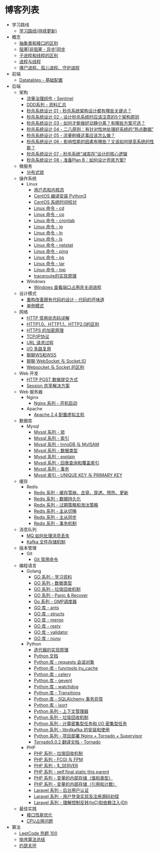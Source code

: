 # 博客列表

* 学习路线
  * [学习路线(持续更新)](articles/roadmap.md)
* 概念
  * [抽象类和接口的区别](articles/concept-abstract-interface.md)
  * [阻塞|非阻塞 - 异步|同步](articles/concept-ze-fze.md)
  * [子进程和线程的区别](articles/concept-thread-subprocess.md)
  * [进程与线程](articles/concept-process-thread.md)
  * [僵尸进程、孤儿进程、守护进程](articles/zombie-orphan-daemons.md)
* 前端
  * [Datatables - 基础配置](articles/datatables.md)
* 后端
  * 架构
    * [流量治理组件 - Sentinel](articles/sentinel.md)
    * [DDD系列 - 资料汇总](articles/ddd-learn.md)
    * [秒杀系统设计 01 - 秒杀系统架构设计都有哪些关键点？](articles/miaosha-01.md)
    * [秒杀系统设计 02 - 设计秒杀系统时应该注意的5个架构原则](articles/miaosha-02.md)
    * [秒杀系统设计 03 - 如何才能做好动静分离？有哪些方案可选？](articles/miaosha-03.md)
    * [秒杀系统设计 04 - 二八原则：有针对性地处理好系统的“热点数据”](articles/miaosha-04.md)
    * [秒杀系统设计 05 - 流量削峰这事应该怎么做？](articles/miaosha-05.md)
    * [秒杀系统设计 06 - 影响性能的因素有哪些？又该如何提高系统的性能？](articles/miaosha-06.md)
    * [秒杀系统设计 07 - 秒杀系统“减库存”设计的核心逻辑](articles/miaosha-07.md)
    * [秒杀系统设计 08 - 准备Plan B：如何设计兜底方案?](articles/miaosha-08.md)
  * 微服务
    * [分布式锁](articles/distributed-lock.md)
  * 操作系统
    * Linux
      * [用户态和内核态](articles/linux-yht-nht.md)
      * [CentOS 编译安装 Python3](articles/linux-install-py3.md)
      * [CentOS 系统时间校对](articles/linux-centos-sys-time.md)
      * [Linux 命令 - cd](articles/linux-cd.md)
      * [Linux 命令 - cp](articles/linux-cp.md)
      * [Linux 命令 - crontab](articles/linux-crontab.md)
      * [Linux 命令 - jq](articles/linux-jq.md)
      * [Linux 命令 - ln](articles/linux-ln.md)
      * [Linux 命令 - ls](articles/linux-ls.md)
      * [Linux 命令 - netstat](articles/linux-netstat.md)
      * [Linux 命令 - ping](articles/linux-ping.md)
      * [Linux 命令 - ps](articles/linux-ps.md)
      * [Linux 命令 - tar](articles/linux-tar.md)
      * [Linux 命令 - top](articles/linux-top.md)
      * [traceroute的实现原理](articles/linux-traceroute.md)
    * Windows
      * [Windows 查看端口占用并关闭进程](articles/win-kill-process.md)
  * 设计模式
    * [重构改善既有代码的设计 - 代码的坏味道](articles/bad-taste-of-code.md)
    * [单例模式](articles/singleton.md)
  * 网络
    * [HTTP 常用状态码详解](articles/http-status-code.md)
    * [HTTP1.0、HTTP1.1、HTTP2.0的区别](articles/http-diff.md)
    * [HTTPS 的加密原理](articles/https.md)
    * [TCP/IP协议](articles/tcpip.md)
    * [URL 请求过程](articles/url-request-process.md)
    * [I/O 多路复用](articles/io-multiplexing.md)
    * [聊聊WS和WSS](articles/ws-wss.md)
    * [聊聊 WebSocket 与 Socket.IO](articles/websocket-socketio.md)
    * [Websocket 与 Socket 的区别](articles/websocket-socket.md)
  * Web 开发
    * [HTTP POST 数据提交方式](articles/http-post-method.md)
    * [Session 共享解决方案](articles/share-session.md)
  * Web 服务器
    * Nginx
      * [Nginx 系列 - 开机启动](articles/nginx-start-poweron.md)
    * Apache
      * [Apache 2.4 配置虚拟主机](articles/apache-virtualhost.md)
  * 数据库
    * Mysql
      * [Mysql 系列 - 锁](articles/mysql-lock.md)
      * [Mysql 系列 - 索引](articles/mysql-index.md)
      * [Mysql 系列 - InnoDB 与 MyISAM](articles/mysql-engine.md)
      * [Mysql 系列 - 数据类型](articles/mysql-datatype.md)
      * [Mysql 系列 - explain](articles/mysql-explain.md)
      * [Mysql 系列 - 回表查询和覆盖索引](articles/mysql-huibiao.md)
      * [Mysql 系列 - 事务](articles/mysql-transaction.md)
      * [Mysql 索引 - UNIQUE KEY 与 PRIMARY KEY](articles/)
  * 缓存
    * Redis
      * [Redis 系列 - 缓存雪崩、击穿、穿透、预热、更新](articles/redis-cachedown.md)
      * [Redis 系列 - 数据持久化](articles/redis-chijiuhua.md)
      * [Redis 系列 - 过期策略和淘汰策略](articles/redis-gq-ttcl.md)
      * [Redis 系列 - 主从切换](articles/redis-msswitch.md)
      * [Redis 系列 - 主从同步](articles/redis-mssync.md)
      * [Redis 系列 - 事务机制](articles/redis-transactions.md)
  * 消息队列
    * [MQ 如何处理消息丢失](articles/mq-msg-lost.md)
    * [Kafka 文件存储机制](articles/kafka-save.md)
  * 版本管理
    * Git
      * [Git 常用命令](articles/git-command.md)
  * 编程语言
    * Golang
      * [GO 系列 - 学习资料](articles/go-series.md)
      * [GO 系列 - 数据类型](articles/go-datatype.md)
      * [GO 系列 - 垃圾回收机制](articles/go-gc.md)
      * [GO 系列 - Panic & Recover](articles/go-panic-recover.md)
      * [Go 系列 - GMP调度器](articles/go-gmp.md)
      * [GO 库 - ants](articles/go-lib-ants.md)
      * [GO 库 - structs](https://github.com/fatih/structs)
      * [GO 库 - mergo](https://github.com/imdario/mergo)
      * [GO 库 - resty](https://github.com/go-resty/resty)
      * [GO 库 - validator](articles/go-validator.md)
      * [GO 库 - nunu](articles/go-nunu.md)
    * Python
      * [迭代器的实现原理](articles/py-iterator.md)
      * [Python 文档](https://docs.python.org/zh-cn/3/library/index.html)
      * [Python 库 - requests 会话对象](articles/py-requests-session.md)
      * [Python 库 - functools lru_cache](articles/py-functools-cache.md)
      * [Python 库 - celery](articles/py-celery.md)
      * [Python 库 - gevent](articles/py-gevent.md)
      * [Python 库 - watchdog](articles/py-watchdog.md)
      * [Python 库 - Transitions](articles/py-transitions.md)
      * [Python 库 - SQLAlchemy 事务异常](articles/py-sqlalchemy-01.md)
      * [Python 库 - isort](articles/py-isort.md)
      * [Python 系列 - 上下文管理器](articles/py-contextmanager.md)
      * [Python 系列 - 垃圾回收机制](articles/py-gc.md)
      * [Python 系列 - 计算密集型任务和 I/O 密集型任务](articles/py-jsmi-iomiji.md)
      * [Python 系列 - librdkafka 的安装和使用](articles/librdkafka.md)
      * [Python 系列 - 项目部署 Nginx + Tornado + Supervisor](articles/py-supervisor-nginx.md)
      * [Tornado5.0.2 翻译文档 - Tornado](articles/tornado502-start.md)
    * PHP
      * [PHP 系列 - 垃圾回收机制](articles/php-gc.md)
      * [PHP 系列 - FCGI 与 FPM](articles/php-fpm-fcgi.md)
      * [PHP 系列 - $\_SERVER](articles/php-server.md)
      * [PHP 系列 - self,final,static,this,parent](articles/php-keywords.md)
      * [PHP 系列 - 变量的内部存储（值和类型）](articles/php-varinternstore-01.md)
      * [PHP 系列 - 变量的内部存储（引用和计数）](articles/php-varinternstore-02.md)
      * [Laravel 系列 - 后台用户认证](articles/php-laravel-adminlogin.md)
      * [Laravel 系列 - 用户登录实现及注册源码初探](articles/php-laravel-userlogin.md)
      * [Laravel 系列 - 理解控制反转(IoC)和依赖注入(DI)](articles/php-laravel-ioc-di.md)
  * 最佳实践
    * [接口性能优化](articles/interface-performance-optimization.md)
    * [CPU占用问题](articles/cpu-problem.md)
* 算法
  * [LeetCode 热题 100](articles/leetcode-hot-100.md)
  * [排序算法总结](articles/sort-algorithm.md)
  * [约瑟夫环](articles/joseph-ring.md)
